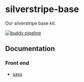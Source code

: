 # silverstripe-base
Our silverstripe base kit.

[![buddy pipeline](https://13.55.29.82/salted-herring/silverstripe-base/pipelines/pipeline/1/badge.svg?token=de75419e35f68e04d19b2a214121b8d76f788c2b3e0261dada06baf6f8558c15 "buddy pipeline")](https://13.55.29.82/salted-herring/silverstripe-base/pipelines/pipeline/1)

## Documentation

### Front end

 * [sass](docs/en/scss.md)
